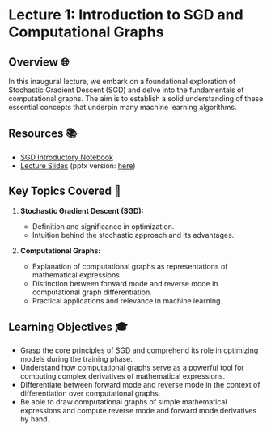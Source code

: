 # Lecture 1: Introduction to SGD and Computational Graphs

## Overview 🌐

In this inaugural lecture, we embark on a foundational exploration of Stochastic Gradient Descent (SGD) and delve into the fundamentals of computational graphs. The aim is to establish a solid understanding of these essential concepts that underpin many machine learning algorithms.

## Resources 📚

- [SGD Introductory Notebook](./sgd-loss.ipynb)
- [Lecture Slides](./Autograd.pdf) (pptx version: [here](./Autograd.pptx))

## Key Topics Covered 🧠

1. **Stochastic Gradient Descent (SGD):**
   - Definition and significance in optimization.
   - Intuition behind the stochastic approach and its advantages.

2. **Computational Graphs:**
   - Explanation of computational graphs as representations of mathematical expressions.
   - Distinction between forward mode and reverse mode in computational graph differentiation.
   - Practical applications and relevance in machine learning.

## Learning Objectives 🎓

- Grasp the core principles of SGD and comprehend its role in optimizing models during the training phase.
- Understand how computational graphs serve as a powerful tool for computing complex derivatives of mathematical expressions.
- Differentiate between forward mode and reverse mode in the context of differentiation over computational graphs.
- Be able to draw computational graphs of simple mathematical expressions and compute reverse mode and forward mode derivatives by hand.

